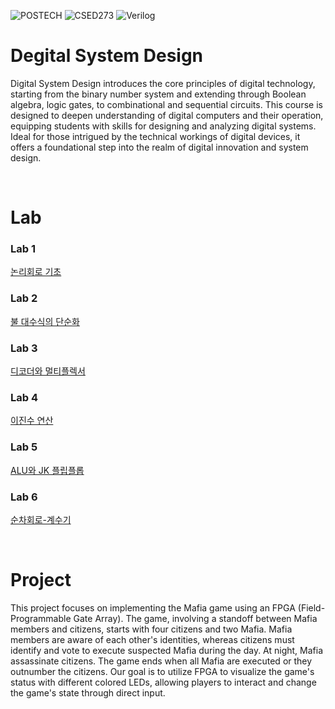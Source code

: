 ![POSTECH](https://img.shields.io/badge/POSTECH-%239a034c)
![CSED273](https://img.shields.io/badge/CSED273-gray)
![Verilog](https://img.shields.io/badge/Verilog-yellow)

# Degital System Design

Digital System Design introduces the core principles of digital technology, starting from the binary number system and extending through Boolean algebra, logic gates, to combinational and sequential circuits. This course is designed to deepen understanding of digital computers and their operation, equipping students with skills for designing and analyzing digital systems. Ideal for those intrigued by the technical workings of digital devices, it offers a foundational step into the realm of digital innovation and system design.

</br>

# Lab
### Lab 1 
[논리회로 기초](https://github.com/kch34811/digital-system-design/tree/main/Lab/Lab1)
### Lab 2
[불 대수식의 단순화](https://github.com/kch34811/digital-system-design/tree/main/Lab/Lab2)
### Lab 3
[디코더와 멀티플렉서](https://github.com/kch34811/digital-system-design/tree/main/Lab/Lab3)
### Lab 4
[이진수 연산](https://github.com/kch34811/digital-system-design/tree/main/Lab/Lab4)
### Lab 5
[ALU와 JK 플립플롭](https://github.com/kch34811/digital-system-design/tree/main/Lab/Lab5)
### Lab 6
[순차회로-계수기](https://github.com/kch34811/digital-system-design/tree/main/Lab/Lab6)

</br>

# Project

This project focuses on implementing the Mafia game using an FPGA (Field-Programmable Gate Array). The game, involving a standoff between Mafia members and citizens, starts with four citizens and two Mafia. Mafia members are aware of each other's identities, whereas citizens must identify and vote to execute suspected Mafia during the day. At night, Mafia assassinate citizens. The game ends when all Mafia are executed or they outnumber the citizens. Our goal is to utilize FPGA to visualize the game's status with different colored LEDs, allowing players to interact and change the game's state through direct input.

